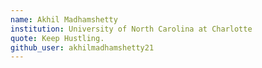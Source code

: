 ```yaml
---
name: Akhil Madhamshetty
institution: University of North Carolina at Charlotte
quote: Keep Hustling.
github_user: akhilmadhamshetty21
---
```

